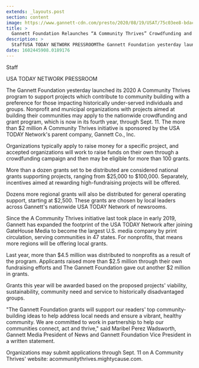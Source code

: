 ```yaml
--- 
extends: _layouts.post 
section: content 
image: https://www.gannett-cdn.com/presto/2020/08/19/USAT/75c03ee8-bdac-42ba-812d-5411ba6a5ad3-A_Community_Thrives_2020_Logo.png?crop=4261,2397,x2254,y1808&width=3200&height=1801&format=pjpg&auto=webp 
title: > 
  Gannett Foundation Relaunches “A Community Thrives” Crowdfunding and Grant Program 
description: > 
  StaffUSA TODAY NETWORK PRESSROOMThe Gannett Foundation yesterday launched its 2020 A Community Thrives program to support projects which contribute to community building with a preference for those impacting historically under-served individuals and groups.The more than $2 million A Community Thrives initiative is sponsored by the USA TODAY Network's parent company, Gannett Co., Inc."The Gannett Foundation grants will support our readers' top community-building ideas to help address local needs and ensure a vibrant, healthy community.We are committed to work in partnership to help our communities connect, act and thrive," said Maribel Perez Wadsworth, Gannett Media President of News and Gannett Foundation Vice President in a written statement.Organizations may submit applications through Sept. 11 on A Community Thrives' website: acommunitythrives.mightycause.com. 
date: 1602445908.0189176 
--- 
```

Staff

USA TODAY NETWORK PRESSROOM

The Gannett Foundation yesterday launched its 2020 A Community Thrives program to support projects which contribute to community building with a preference for those impacting historically under-served individuals and groups. Nonprofit and municipal organizations with projects aimed at building their communities may apply to the nationwide crowdfunding and grant program, which is now in its fourth year, through Sept. 11. The more than $2 million A Community Thrives initiative is sponsored by the USA TODAY Network's parent company, Gannett Co., Inc.

Organizations typically apply to raise money for a specific project, and accepted organizations will work to raise funds on their own through a crowdfunding campaign and then may be eligible for more than 100 grants.

More than a dozen grants set to be distributed are considered national grants supporting projects, ranging from $25,000 to $100,000. Separately, incentives aimed at rewarding high-fundraising projects will be offered.

Dozens more regional grants will also be distributed for general operating support, starting at $2,500. These grants are chosen by local leaders across Gannett's nationwide USA TODAY Network of newsrooms.

Since the A Community Thrives initiative last took place in early 2019, Gannett has expanded the footprint of the USA TODAY Network after joining GateHouse Media to become the largest U.S. media company by print circulation, serving communities in 47 states. For nonprofits, that means more regions will be offering local grants.

Last year, more than $4.5 million was distributed to nonprofits as a result of the program. Applicants raised more than $2.5 million through their own fundraising efforts and The Gannett Foundation gave out another $2 million in grants.

Grants this year will be awarded based on the proposed projects' viability, sustainability, community need and service to historically disadvantaged groups.

"The Gannett Foundation grants will support our readers' top community-building ideas to help address local needs and ensure a vibrant, healthy community. We are committed to work in partnership to help our communities connect, act and thrive," said Maribel Perez Wadsworth, Gannett Media President of News and Gannett Foundation Vice President in a written statement.

Organizations may submit applications through Sept. 11 on A Community Thrives' website: acommunitythrives.mightycause.com.
